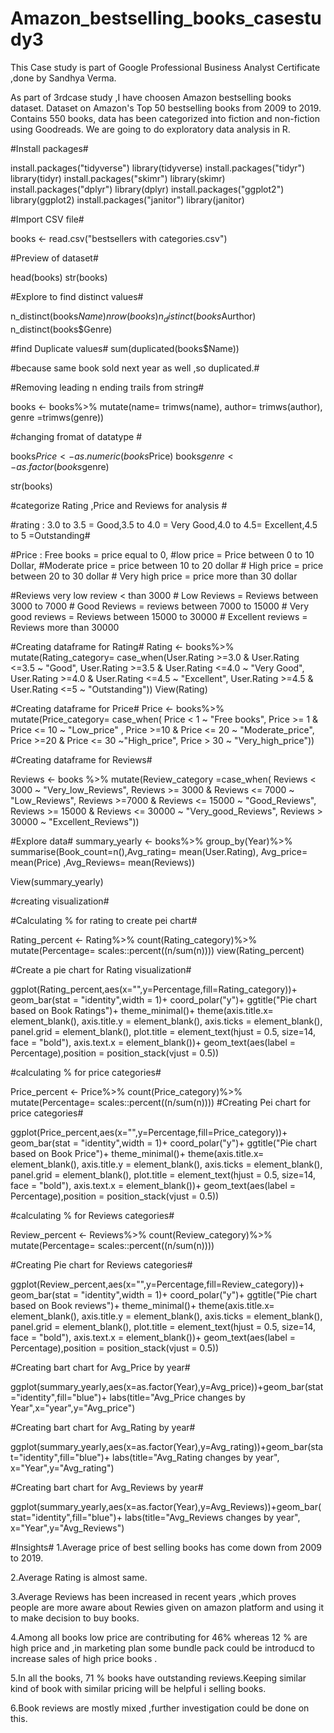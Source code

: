 # Amazon_bestselling_books_casestudy3 #

This Case study is part of Google Professional Business Analyst Certificate ,done by Sandhya Verma.

As part of 3rdcase study ,I have choosen Amazon bestselling books dataset.
Dataset on Amazon's Top 50 bestselling books from 2009 to 2019. Contains 550 books, data has been categorized into fiction and non-fiction using Goodreads.
We are going to do exploratory data analysis in R.


#Install packages#

install.packages("tidyverse")
library(tidyverse)
install.packages("tidyr")
library(tidyr)
install.packages("skimr")
library(skimr)
install.packages("dplyr")
library(dplyr)
install.packages("ggplot2")
library(ggplot2)
install.packages("janitor")
library(janitor)

#Import CSV file#

books <- read.csv("bestsellers with categories.csv")


#Preview of dataset#

head(books)
str(books)


#Explore to find distinct values#

n_distinct(books$Name)
nrow(books)
n_distinct(books$Aurthor)
n_distinct(books$Genre)

#find Duplicate values#
sum(duplicated(books$Name))

#because same book sold next year as well ,so duplicated.#

#Removing leading n ending trails from string#

books <- books%>%
  mutate(name= trimws(name),
         author= trimws(author),
         genre =trimws(genre))

#changing fromat of datatype #

books$Price <- as.numeric(books$Price)
books$genre <- as.factor(books$genre)
 
str(books)

#categorize Rating ,Price and Reviews  for analysis #

#rating : 3.0 to 3.5 = Good,3.5 to 4.0 = Very Good,4.0 to 4.5= Excellent,4.5 to 5 =Outstanding#

#Price :  Free books     = price equal to 0,
         #low price      = Price between 0 to 10 Dollar,
         #Moderate price = price between 10 to 20 dollar
         # High  price   = price between 20 to 30 dollar
         # Very high price = price more than 30 dollar


#Reviews    very low review   < than 3000
        #   Low Reviews       = Reviews between  3000 to  7000
        #   Good Reviews     = reviews between 7000 to 15000
        #   Very good reviews = Reviews between 15000 to 30000
        #  Excellent reviews  = Reviews more than 30000

#Creating dataframe for Rating#
 Rating <- books%>%
   mutate(Rating_category= case_when(User.Rating >=3.0 & User.Rating <=3.5 ~ "Good",
                                     User.Rating >=3.5 & User.Rating <=4.0 ~ "Very Good",
                                     User.Rating >=4.0 & User.Rating <=4.5 ~ "Excellent",
                                     User.Rating >=4.5 & User.Rating <=5 ~ "Outstanding"))
View(Rating)   



#Creating dataframe for Price#
Price <- books%>%
  mutate(Price_category= case_when( Price < 1 ~ "Free books",
                                    Price >= 1 & Price <= 10 ~ "Low_price" ,
                                    Price >=10 & Price <= 20 ~ "Moderate_price",
                                    Price >=20 & Price <= 30 ~"High_price",
                                    Price > 30 ~ "Very_high_price"))


#Creating dataframe for Reviews#                                    

Reviews <- books %>%
  mutate(Review_category =case_when( Reviews <  3000 ~    "Very_low_Reviews",
                                     Reviews >= 3000 & Reviews <= 7000 ~ "Low_Reviews",
                                     Reviews >=7000 & Reviews <= 15000 ~ "Good_Reviews",
                                     Reviews >= 15000 & Reviews <= 30000 ~ "Very_good_Reviews",
                                     Reviews > 30000 ~ "Excellent_Reviews"))


#Explore data#
summary_yearly <- books%>%
  group_by(Year)%>%
  summarise(Book_count=n(),Avg_rating= mean(User.Rating), Avg_price= mean(Price)
            ,Avg_Reviews= mean(Reviews))

View(summary_yearly)

#creating visualization#


#Calculating % for rating to create pei chart#
  
Rating_percent <- Rating%>%
  count(Rating_category)%>%
  mutate(Percentage= scales::percent((n/sum(n))))
view(Rating_percent)


#Create a pie chart for Rating visualization#

  
  ggplot(Rating_percent,aes(x="",y=Percentage,fill=Rating_category))+
  geom_bar(stat = "identity",width = 1)+
  coord_polar("y")+
  ggtitle("Pie chart based on Book Ratings")+
  theme_minimal()+
  theme(axis.title.x= element_blank(),
        axis.title.y = element_blank(),
        axis.ticks = element_blank(),
        panel.grid = element_blank(), 
        plot.title = element_text(hjust = 0.5, size=14, face = "bold"),
        axis.text.x = element_blank())+
  geom_text(aes(label = Percentage),position = position_stack(vjust = 0.5))


    
#calculating % for price categories#
  
  
  Price_percent <- Price%>%
    count(Price_category)%>%
    mutate(Percentage= scales::percent((n/sum(n))))
#Creating Pei chart for price categories#
  
  ggplot(Price_percent,aes(x="",y=Percentage,fill=Price_category))+
    geom_bar(stat = "identity",width = 1)+
    coord_polar("y")+
    ggtitle("Pie chart based on Book Price")+
    theme_minimal()+
    theme(axis.title.x= element_blank(),
          axis.title.y = element_blank(),
          axis.ticks = element_blank(),
          panel.grid = element_blank(), 
          plot.title = element_text(hjust = 0.5, size=14, face = "bold"),
          axis.text.x = element_blank())+
    geom_text(aes(label = Percentage),position = position_stack(vjust = 0.5))
  
  
  #calculating % for Reviews categories#
  
  
  Review_percent <- Reviews%>%
    count(Review_category)%>%
    mutate(Percentage= scales::percent((n/sum(n))))
  
  
  #Creating Pie chart for Reviews categories#
  
  ggplot(Review_percent,aes(x="",y=Percentage,fill=Review_category))+
    geom_bar(stat = "identity",width = 1)+
    coord_polar("y")+
    ggtitle("Pie chart based on Book reviews")+
    theme_minimal()+
    theme(axis.title.x= element_blank(),
          axis.title.y = element_blank(),
          axis.ticks = element_blank(),
          panel.grid = element_blank(), 
          plot.title = element_text(hjust = 0.5, size=14, face = "bold"),
          axis.text.x = element_blank())+
    geom_text(aes(label = Percentage),position = position_stack(vjust = 0.5))


#Creating bart chart for Avg_Price by year#
 
  
  
  ggplot(summary_yearly,aes(x=as.factor(Year),y=Avg_price))+geom_bar(stat="identity",fill="blue")+
    labs(title="Avg_Price changes by Year",x="year",y="Avg_price")
  
  
#Creating bart chart for Avg_Rating by year#
  
  ggplot(summary_yearly,aes(x=as.factor(Year),y=Avg_rating))+geom_bar(stat="identity",fill="blue")+
    labs(title="Avg_Rating changes by year", x="Year",y="Avg_rating")

    
#Creating bart chart for Avg_Reviews by year#
  
  ggplot(summary_yearly,aes(x=as.factor(Year),y=Avg_Reviews))+geom_bar(stat="identity",fill="blue")+
    labs(title="Avg_Reviews changes by year", x="Year",y="Avg_Reviews")

#Insights#
1.Average price of best selling books has come down from 2009 to 2019.


2.Average Rating is almost same.

3.Average Reviews has been increased in recent years ,which proves people are more aware about Rewies given on amazon platform and using it to make decision to buy books.


4.Among all books low price are contributing for 46% whereas 12 % are high price and ,in marketing plan some bundle pack could be introducd to increase sales of high price books .


5.In all the books, 71 % books have outstanding reviews.Keeping similar kind of book with similar pricing will be helpful i selling books.


6.Book reviews are mostly mixed ,further investigation could be done on this.
  
  
  
  
  
  


  
